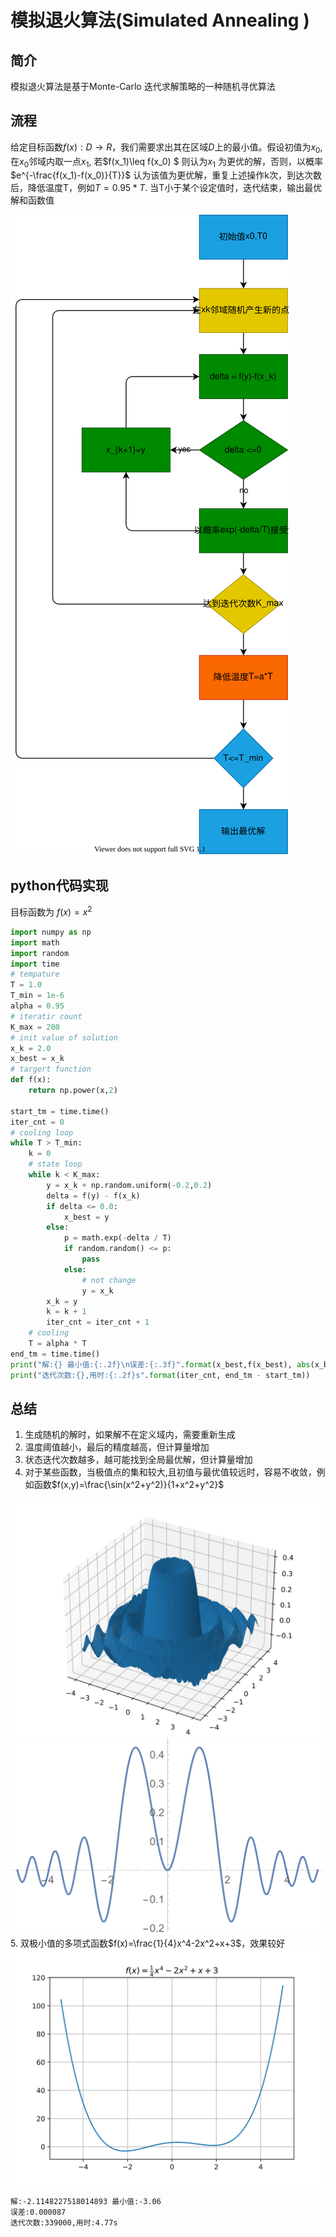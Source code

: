 # 模拟退火算法(Simulated Annealing )
## 简介
模拟退火算法是基于Monte-Carlo 迭代求解策略的一种随机寻优算法


## 流程
给定目标函数$f(x): D \to R$，我们需要求出其在区域$D$上的最小值。假设初值为$x_0$,在$x_0$邻域内取一点$x_1$, 若$f(x_1)\leq f(x_0) $ 则认为$x_1$ 为更优的解，否则，以概率
$e^{-\frac{f(x_1)-f(x_0)}{T}}$ 认为该值为更优解，重复上述操作k次，到达次数后，降低温度T，例如$T=0.95*T$. 当T小于某个设定值时，迭代结束，输出最优解和函数值

![png](./SAA.svg)
## python代码实现
目标函数为 $f(x)=x^2$
```py
import numpy as np
import math
import random
import time
# tempature
T = 1.0
T_min = 1e-6
alpha = 0.95
# iteratir count
K_max = 200
# init value of solution
x_k = 2.0
x_best = x_k
# targert function
def f(x):
    return np.power(x,2)

start_tm = time.time()
iter_cnt = 0
# cooling loop
while T > T_min:
    k = 0
    # state loop
    while k < K_max:
        y = x_k + np.random.uniform(-0.2,0.2)
        delta = f(y) - f(x_k)
        if delta <= 0.0:
            x_best = y
        else:
            p = math.exp(-delta / T)
            if random.random() <= p:
                pass
            else:
                # not change
                y = x_k
        x_k = y
        k = k + 1
        iter_cnt = iter_cnt + 1
    # cooling
    T = alpha * T
end_tm = time.time()
print("解:{} 最小值:{:.2f}\n误差:{:.3f}".format(x_best,f(x_best), abs(x_best)))
print("迭代次数:{},用时:{:.2f}s".format(iter_cnt, end_tm - start_tm))
```


## 总结
1. 生成随机的解时，如果解不在定义域内，需要重新生成
2. 温度阈值越小，最后的精度越高，但计算量增加
3. 状态迭代次数越多，越可能找到全局最优解，但计算量增加
4. 对于某些函数，当极值点的集和较大,且初值与最优值较远时，容易不收敛，例如函数$f(x,y)=\frac{\sin(x^2+y^2)}{1+x^2+y^2}$

![png](Figure_1.svg)
![png](sin.svg)
5. 双极小值的多项式函数$f(x)=\frac{1}{4}x^4-2x^2+x+3$，效果较好
![png](poly.svg)
```bash
解:-2.1148227518014893 最小值:-3.06
误差:0.000087
迭代次数:339000,用时:4.77s
```